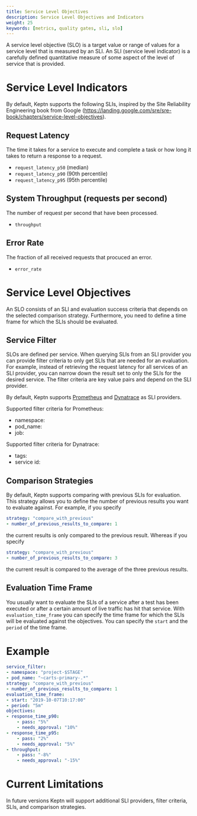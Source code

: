 ```yaml
---
title: Service Level Objectives
description: Service Level Objectives and Indicators 
weight: 25
keywords: [metrics, quality gates, sli, slo]
---
```


A service level objective (SLO) is a target value or range of values for a service level that is measured by an SLI. An SLI (service level indicator) is a carefully defined quantitative measure of some aspect of the level of service that is provided.

# Service Level Indicators
By default, Keptn supports the following SLIs, inspired by the Site Reliability Engineering book from Google (https://landing.google.com/sre/sre-book/chapters/service-level-objectives).

## Request Latency
The time it takes for a service to execute and complete a task or how long it takes to return a response to a request.

- `request_latency_p50` (median)
- `request_latency_p90` (90th percentile)
- `request_latency_p95` (95th percentile)


## System Throughput (requests per second)
The number of request per second that have been processed.

- `throughput`

## Error Rate 
The fraction of all received requests that procuced an error.

- `error_rate`

# Service Level Objectives
An SLO consists of an SLI and evaluation success criteria that depends on the selected comparison strategy. Furthermore, you need to define a time frame for which the SLIs should be evaluated.

## Service Filter
SLOs are defined per service. When querying SLIs from an SLI provider you can provide filter criteria to only get SLIs that are needed for an evaluation. For example, instead of retrieving the request latency for all services of an SLI provider, you can narrow down the result set to only the SLIs for the desired service. The filter criteria are key value pairs and depend on the SLI provider.

By default, Keptn supports [Prometheus](https://prometheus.io) and [Dynatrace](https://dynatrace.com) as SLI providers.

Supported filter criteria for Prometheus:

- namespace: 
- pod_name: 
- job: 

Supported filter criteria for Dynatrace:

- tags:
- service id:

## Comparison Strategies
By default, Keptn supports comparing with previous SLIs for evaluation. This strategy allows you to define the number of previous results you want to evaluate against. For example, if you specify

```yaml
strategy: "compare_with_previous"
- number_of_previous_results_to_compare: 1
```

the current results is only compared to the previous result. Whereas if you specify

```yaml
strategy: "compare_with_previous"
- number_of_previous_results_to_compare: 3
```

the current result is compared to the average of the three previous results.

## Evaluation Time Frame

You usually want to evaluate the SLIs of a service after a test has been executed or after a certain amount of live traffic has hit that service. With `evaluation_time_frame` you can specify the time frame for which the SLIs will be evaluated against the objectives. You can specify the `start` and the `period` of the time frame.

# Example

```yaml
service_filter:
- namespace: "project-$STAGE"
- pod_name: "~carts-primary-.*"
strategy: "compare_with_previous"
- number_of_previous_results_to_compare: 1
evaluation_time_frame:
- start: "2019-10-07T10:17:00"
- period: "5m"
objectives:
- response_time_p90:
    - pass: "5%"
    - needs_approval: "10%"
- response_time_p95:
    - pass: "2%"
    - needs_approval: "5%"
- throughput:
    - pass: "-8%"
    - needs_approval: "-15%"
``` 

# Current Limitations

In future versions Keptn will support additional SLI providers, filter criteria, SLIs, and comparison strategies.